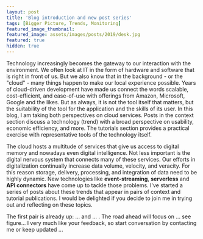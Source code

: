 ```yaml
---
layout: post
title: 'Blog introduction and new post series'
tags: [Bigger Picture, Trends, Monitoring]
featured_image_thumbnail:
featured_image: assets/images/posts/2019/desk.jpg
featured: true
hidden: true
---
```

Technology increasingly becomes the gateway to our interaction with the environment. We often look at IT in the form of hardware and software that is right in front of us. But we also know that in the background - or the "cloud" - many things happen to make our local experience possible. Years of cloud-driven development have made us connect the words scalable, cost-efficient, and ease-of-use with offerings from Amazon, Microsoft, Google and the likes. But as always, it is not the tool itself that matters, but the suitability of the tool for the application and the skills of its user. In this blog, I am taking both perspectives on cloud services. Posts in the context section discuss a technology (trend) with a broad perspective on usability, economic efficiency, and more. The tutorials section provides a practical exercise with representative tools of the technology itself.       

The cloud hosts a multitude of services that give us access to digital memory and nowadays even digital intelligence. Not less important is the digital nervous system that connects many of these services. Our efforts in digitalization continually increase data volume, velocity, and veracity. For this reason storage, delivery, processing, and integration of data need to be highly dynamic. New technologies like **event-streaming**, **serverless** and **API connectors** have come up to tackle those problems. I've started a series of posts about these trends that appear in pairs of context and tutorial publications. I would be delighted if you decide to join me in trying out and reflecting on these topics. 

The first pair is already up: ... and ... . The road ahead will focus on ... see figure... I very much like your feedback, so start conversation by contacting me or keep updated ...

